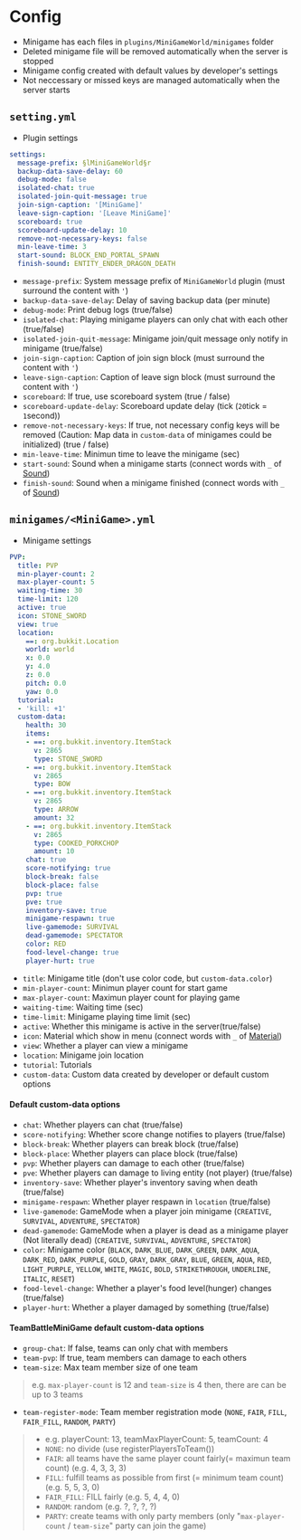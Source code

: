 # Config
- Minigame has each files in `plugins/MiniGameWorld/minigames` folder
- Deleted minigame file will be removed automatically when the server is stopped
- Minigame config created with default values by developer's settings
- Not neccessary or missed keys are managed automatically when the server starts

## `setting.yml`
- Plugin settings
```yml
settings:
  message-prefix: §lMiniGameWorld§r
  backup-data-save-delay: 60
  debug-mode: false
  isolated-chat: true
  isolated-join-quit-message: true
  join-sign-caption: '[MiniGame]'
  leave-sign-caption: '[Leave MiniGame]'
  scoreboard: true
  scoreboard-update-delay: 10
  remove-not-necessary-keys: false
  min-leave-time: 3
  start-sound: BLOCK_END_PORTAL_SPAWN
  finish-sound: ENTITY_ENDER_DRAGON_DEATH
```
- `message-prefix`: System message prefix of `MiniGameWorld` plugin (must surround the content with `'`)
- `backup-data-save-delay`: Delay of saving backup data (per minute)
- `debug-mode`: Print debug logs (true/false)
- `isolated-chat`: Playing minigame players can only chat with each other (true/false)
- `isolated-join-quit-message`: Minigame join/quit message only notify in minigame (true/false)
- `join-sign-caption`: Caption of join sign block (must surround the content with `'`)
- `leave-sign-caption`: Caption of leave sign block (must surround the content with `'`)
- `scoreboard`: If true, use scoreboard system (true / false)
- `scoreboard-update-delay`: Scoreboard update delay (tick (`20`tick = `1`second))
- `remove-not-necessary-keys`: If true, not necessary config keys will be removed (Caution: Map data in `custom-data` of minigames could be initialized) (true / false)
- `min-leave-time`: Minimun time to leave the minigame (sec)
- `start-sound`: Sound when a minigame starts (connect words with `_` of [Sound](https://www.digminecraft.com/lists/sound_list_pc.php))
- `finish-sound`: Sound when a minigame finished (connect words with `_` of [Sound](https://www.digminecraft.com/lists/sound_list_pc.php))

## `minigames/<MiniGame>.yml`
- Minigame settings
```yml
PVP:
  title: PVP
  min-player-count: 2
  max-player-count: 5
  waiting-time: 30
  time-limit: 120
  active: true
  icon: STONE_SWORD
  view: true
  location:
    ==: org.bukkit.Location
    world: world
    x: 0.0
    y: 4.0
    z: 0.0
    pitch: 0.0
    yaw: 0.0
  tutorial:
  - 'kill: +1'
  custom-data:
    health: 30
    items:
    - ==: org.bukkit.inventory.ItemStack
      v: 2865
      type: STONE_SWORD
    - ==: org.bukkit.inventory.ItemStack
      v: 2865
      type: BOW
    - ==: org.bukkit.inventory.ItemStack
      v: 2865
      type: ARROW
      amount: 32
    - ==: org.bukkit.inventory.ItemStack
      v: 2865
      type: COOKED_PORKCHOP
      amount: 10
    chat: true
    score-notifying: true
    block-break: false
    block-place: false
    pvp: true
    pve: true
    inventory-save: true
    minigame-respawn: true
    live-gamemode: SURVIVAL
    dead-gamemode: SPECTATOR
    color: RED
    food-level-change: true
    player-hurt: true
```
- `title`: Minigame title (don't use color code, but `custom-data.color`)
- `min-player-count`: Minimun player count for start game
- `max-player-count`: Maximun player count for playing game
- `waiting-time`: Waiting time (sec)
- `time-limit`: Minigame playing time limit (sec)
- `active`: Whether this minigame is active in the server(true/false)
- `icon`: Material which show in menu (connect words with `_` of [Material](https://minecraftitemids.com/types/material))
- `view`: Whether a player can view a minigame
- `location`: Minigame join location
- `tutorial`: Tutorials
- `custom-data`: Custom data created by developer or default custom options
#### **Default custom-data options**
- `chat`: Whether players can chat (true/false)
- `score-notifying`: Whether score change notifies to players (true/false)
- `block-break`: Whether players can break block (true/false)
- `block-place`: Whether players can place block (true/false)
- `pvp`: Whether players can damage to each other (true/false)
- `pve`: Whether players can damage to living entity (not player) (true/false)
- `inventory-save`: Whether player's inventory saving when death (true/false)
- `minigame-respawn`: Whether player respawn in `location` (true/false)
- `live-gamemode`: GameMode when a player join minigame (`CREATIVE`, `SURVIVAL`, `ADVENTURE`, `SPECTATOR`)
- `dead-gamemode`: GameMode when a player is dead as a minigame player (Not literally dead) (`CREATIVE`, `SURVIVAL`, `ADVENTURE`, `SPECTATOR`)
- `color`: Minigame color (`BLACK`, `DARK_BLUE`, `DARK_GREEN`, `DARK_AQUA`, `DARK_RED`, `DARK_PURPLE`, `GOLD`, `GRAY`, `DARK_GRAY`, `BLUE`, `GREEN`, `AQUA`, `RED`, `LIGHT_PURPLE`, `YELLOW`, `WHITE`, `MAGIC`, `BOLD`, `STRIKETHROUGH`, `UNDERLINE`, `ITALIC`, `RESET`)
- `food-level-change`: Whether a player's food level(hunger) changes (true/false)
- `player-hurt`: Whether a player damaged by something (true/false)

#### **TeamBattleMiniGame default custom-data options**
- `group-chat`: If false, teams can only chat with members
- `team-pvp`: If true, team members can damage to each others
- `team-size`: Max team member size of one team
> e.g. `max-player-count` is 12 and `team-size` is 4 then, there are can be up to 3 teams
- `team-register-mode`: Team member registration mode (`NONE`, `FAIR`, `FILL`, `FAIR_FILL`, `RANDOM`, `PARTY`)
> - e.g. playerCount: 13, teamMaxPlayerCount: 5, teamCount: 4
> - `NONE`: no divide (use registerPlayersToTeam())
> - `FAIR`: all teams have the same player count fairly(= maximun team count) (e.g. 4, 3, 3, 3)
> - `FILL`: fulfill teams as possible from first (= minimum team count) (e.g. 5, 5, 3, 0)
> - `FAIR_FILL`: FILL fairly (e.g. 5, 4, 4, 0)
> - `RANDOM`: random (e.g. ?, ?, ?, ?)
> - `PARTY`: create teams with only party members (only "`max-player-count` / `team-size`" party can join the game)